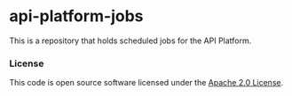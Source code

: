 
# api-platform-jobs

This is a repository that holds scheduled jobs for the API Platform.

### License

This code is open source software licensed under the [Apache 2.0 License]("http://www.apache.org/licenses/LICENSE-2.0.html").
